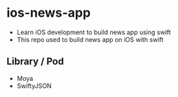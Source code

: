 # ios-news-app
- Learn iOS development to build news app using swift
- This repo used to build news app on iOS with swift

## Library / Pod
- Moya
- SwiftyJSON
